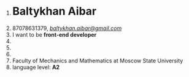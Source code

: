 1) # **Baltykhan Aibar**  
2) 87078631379, *baltykhan.aibar@gmail.com*  
3) I want to be **front-end developer**  
4)  
5)  
6)  
7) Faculty of Mechanics and Mathematics at Moscow State University  
8) language level: **А2**
